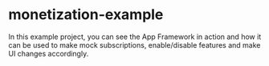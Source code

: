 # monetization-example
In this example project, you can see the App Framework in action and how it can be used to make mock subscriptions, enable/disable features and make UI changes accordingly.
